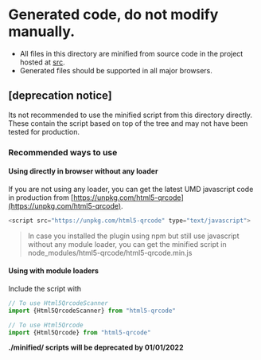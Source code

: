 # Generated code, do not modify manually.

-   All files in this directory are minified from source code in the project hosted at [src](../src).
-   Generated files should be supported in all major browsers.

## [deprecation notice]
Its not recommended to use the minified script from this directory directly. These contain the script based on top of the tree and may not have been tested for production.

### Recommended ways to use
#### Using directly in browser without any loader
If you are not using any loader, you can get the latest UMD javascript code in production from [https://unpkg.com/html5-qrcode](https://unpkg.com/html5-qrcode).

```js
<script src="https://unpkg.com/html5-qrcode" type="text/javascript">
```

> In case you installed the plugin using npm but still use javascript without any module loader, you can get the minified script in node_modules/html5-qrcode/html5-qrcode.min.js

#### Using with module loaders
Include the script with
```js
// To use Html5QrcodeScanner
import {Html5QrcodeScanner} from "html5-qrcode"

// To use Html5Qrcode
import {Html5Qrcode} from "html5-qrcode"
```

**./minified/ scripts will be deprecated by 01/01/2022**
